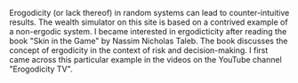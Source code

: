 Erogodicity (or lack thereof) in random systems can lead to counter-intuitive results.
The wealth simulator on this site is based on a contrived example of a non-ergodic system.
I became interested in ergodicticity after reading the book "Skin in the Game" by Nassim Nicholas Taleb.
The book discusses the concept of ergodicity in the context of risk and decision-making.
I first came across this particular example in the videos on the YouTube channel "Erogodicity TV".
